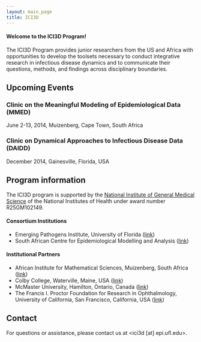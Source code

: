 ```yaml
---
layout: main_page
title: ICI3D
---
```

#### Welcome to the ICI3D Program!

The ICI3D Program provides junior researchers from the US and Africa with opportunities to develop the toolsets necessary to conduct integrative research in infectious disease dynamics and to communicate their questions, methods, and findings across disciplinary boundaries.

## Upcoming Events

### Clinic on the Meaningful Modeling of Epidemiological Data (MMED)

June 2-13, 2014, Muizenberg, Cape Town, South Africa

### Clinic on Dynamical Approaches to Infectious Disease Data (DAIDD)

December 2014, Gainesville, Florida, USA

## Program information

The ICI3D program is supported by the [National Institute of General Medical Science](http://www.nigms.nih.gov/ "NIGMS") of the National Institutes of Health under award number R25GM102149.

#### Consortium Institutions

- Emerging Pathogens Institute, University of Florida ([link](http://www.epi.ufl.edu/ "EPI @ UF"))
- South African Centre for Epidemiological Modelling and Analysis ([link](http://www.sacema.com/ "SACEMA"))

#### Institutional Partners

- African Institute for Mathematical Sciences, Muizenberg, South Africa ([link](http://aims.ac.za/ "AIMS"))
- Colby College, Waterville, Maine, USA ([link](http://www.colby.edu/ "Colby"))
- McMaster University, Hamilton, Ontario, Canada ([link](http://www.mcmaster.ca/ "McMaster"))
- The Francis I. Proctor Foundation for Research in Ophthalmology, University of California, San Francisco, California, USA ([link](http://www.proctor.ucsf.edu/ "Proctor Foundation @ UCSF"))

## Contact

For questions or assistance, please contact us at <ici3d [at] epi.ufl.edu>.
